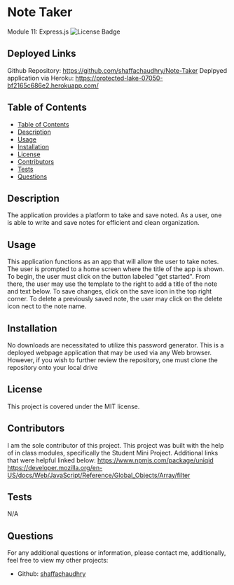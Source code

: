 # Note Taker
Module 11: Express.js
![License Badge](https://img.shields.io/badge/License-MIT-blue)

## Deployed Links 
Github Repository: https://github.com/shaffachaudhry/Note-Taker
Deplpyed application via Heroku: https://protected-lake-07050-bf2165c686e2.herokuapp.com/

## Table of Contents
- [Table of Contents](#table-of-contents)
- [Description](#description)
- [Usage](#usage)
- [Installation](#installation)
- [License](#license)
- [Contributors](#contributors)
- [Tests](#tests)
- [Questions](#questions)

## Description
The application provides a platform to take and save noted. As a user, one is  able to write and save notes for efficient and clean organization.

## Usage 
This application functions as an app that will allow the user to take notes. The user is prompted to a home screen where the title of the app is shown. To begin, the user must click on the button labeled "get started". From there, the user may use the template to the right to add a title of the note and text below. To save changes, click on the save icon in the top right corner. To delete a previously saved note, the user may click on the delete icon nect to the note name.  

## Installation 
No downloads are necessitated to utilize this password generator. This is a deployed webpage application that may be used via any Web browser. However, if you wish to further review the repository, one must clone the repository onto your local drive

## License 
This project is covered under the MIT license.

## Contributors
I am the sole contributor of this project. This project was built with the help of in class modules, specifically the Student Mini Project. Additional links that were helpful linked below: 
https://www.npmjs.com/package/uniqid
https://developer.mozilla.org/en-US/docs/Web/JavaScript/Reference/Global_Objects/Array/filter

## Tests 
N/A

## Questions 
For any additional questions or information, please contact me, additionally, feel free to view my other projects: 
- Github: [shaffachaudhry](https://github.com/shaffachaudhry)